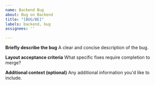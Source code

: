 ```yaml
---
name: Backend Bug
about: Bug on Backend
title: "[BUG/BE]"
labels: backend, bug
assignees: ''

---
```


**Briefly describe the bug**
A clear and concise description of the bug.

**Layout acceptance criteria**
What specific fixes require completion to merge?

**Additional context (optional)**
Any additional information you'd like to include.
